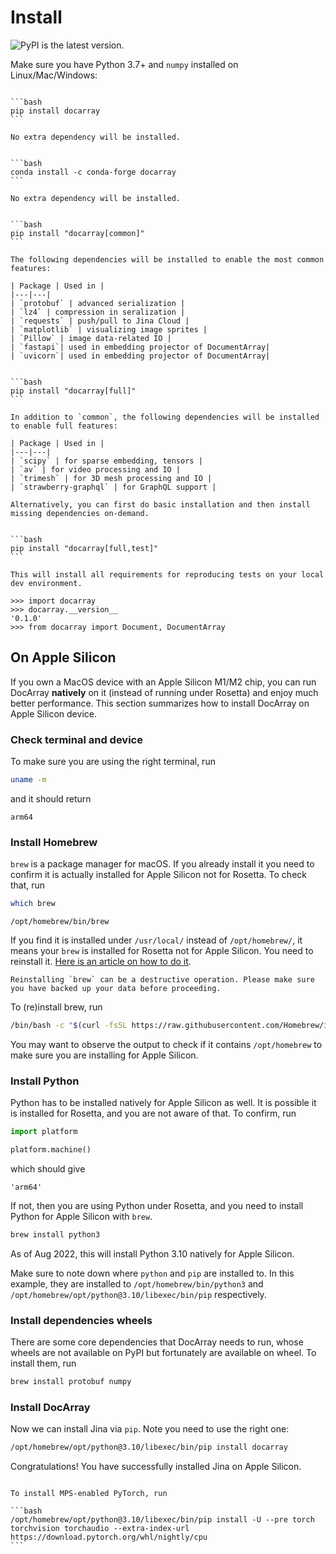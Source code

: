 # Install

<!-- start frontpage-install -->
![PyPI](https://img.shields.io/pypi/v/docarray?color=%23ffffff&label=%20) is the latest version.

Make sure you have Python 3.7+ and `numpy` installed on Linux/Mac/Windows:

````{tab} Basic install

```bash
pip install docarray
```

No extra dependency will be installed.
````

````{tab} Basic install via Conda

```bash
conda install -c conda-forge docarray
```

No extra dependency will be installed.
````

````{tab} Common install

```bash
pip install "docarray[common]"
```

The following dependencies will be installed to enable the most common features:

| Package | Used in |
|---|---|
| `protobuf` | advanced serialization |
| `lz4` | compression in seralization |
| `requests` | push/pull to Jina Cloud |
| `matplotlib` | visualizing image sprites |
| `Pillow` | image data-related IO |
| `fastapi`| used in embedding projector of DocumentArray|
| `uvicorn`| used in embedding projector of DocumentArray|

````

````{tab} Full install

```bash
pip install "docarray[full]"
```

In addition to `common`, the following dependencies will be installed to enable full features:

| Package | Used in |
|---|---|
| `scipy` | for sparse embedding, tensors |
| `av` | for video processing and IO |
| `trimesh` | for 3D mesh processing and IO |
| `strawberry-graphql` | for GraphQL support |

Alternatively, you can first do basic installation and then install missing dependencies on-demand. 
````

````{tab} Developement install

```bash
pip install "docarray[full,test]"
```

This will install all requirements for reproducing tests on your local dev environment.
````


```pycon
>>> import docarray
>>> docarray.__version__
'0.1.0'
>>> from docarray import Document, DocumentArray
```


<!-- end frontpage-install -->


## On Apple Silicon

If you own a MacOS device with an Apple Silicon M1/M2 chip, you can run DocArray **natively** on it (instead of running under Rosetta) and enjoy much better performance. This section summarizes how to install DocArray on Apple Silicon device.

### Check terminal and device

To make sure you are using the right terminal, run

```bash
uname -m
```

and it should return

```text
arm64
```


### Install Homebrew

`brew` is a package manager for macOS. If you already install it you need to confirm it is actually installed for Apple Silicon not for Rosetta. To check that, run

```bash
which brew
```

```text
/opt/homebrew/bin/brew
```

If you find it is installed under `/usr/local/` instead of `/opt/homebrew/`, it means your `brew` is installed for Rosetta not for Apple Silicon. You need to reinstall it. [Here is an article on how to do it](https://apple.stackexchange.com/a/410829).

```{danger}
Reinstalling `brew` can be a destructive operation. Please make sure you have backed up your data before proceeding.
```

To (re)install brew, run

```bash
/bin/bash -c "$(curl -fsSL https://raw.githubusercontent.com/Homebrew/install/HEAD/install.sh)"
```

You may want to observe the output to check if it contains `/opt/homebrew` to make sure you are installing for Apple Silicon.

### Install Python

Python has to be installed natively for Apple Silicon as well. It is possible it is installed for Rosetta, and you are not aware of that. To confirm, run

```python
import platform

platform.machine()
```

which should give

```text
'arm64'
```

If not, then you are using Python under Rosetta, and you need to install Python for Apple Silicon with `brew`.


```bash
brew install python3
```

As of Aug 2022, this will install Python 3.10 natively for Apple Silicon.

Make sure to note down where `python` and `pip` are installed to. In this example, they are installed to `/opt/homebrew/bin/python3` and `/opt/homebrew/opt/python@3.10/libexec/bin/pip` respectively.

### Install dependencies wheels

There are some core dependencies that DocArray needs to run, whose wheels are not available on PyPI but fortunately are available on wheel. To install them, run

```bash
brew install protobuf numpy
```

### Install DocArray

Now we can install Jina via `pip`. Note you need to use the right one:

```bash
/opt/homebrew/opt/python@3.10/libexec/bin/pip install docarray
```


Congratulations! You have successfully installed Jina on Apple Silicon.


````{tip}

To install MPS-enabled PyTorch, run

```bash
/opt/homebrew/opt/python@3.10/libexec/bin/pip install -U --pre torch torchvision torchaudio --extra-index-url https://download.pytorch.org/whl/nightly/cpu
```
````




